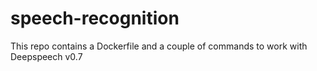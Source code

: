 # speech-recognition

This repo contains a Dockerfile and a couple of commands to work with Deepspeech v0.7
